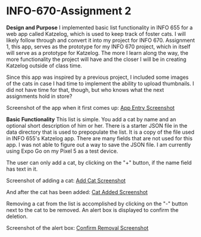 # INFO-670-Assignment 2

**Design and Purpose**
I implemented basic list functionality in INFO 655 for a web app called Katzelog, which is used to keep track of foster cats. I will likely follow through and convert it into my project for INFO 670. Assignment 1, this app,  serves as the prototype for my INFO 670 project, which in itself will serve as a prototype for Katzelog. The more I learn along the way, the more functionality the project will have and the closer I will be in creating Katzelog outside of class time.

Since this app was inspired by a previous project, I included some images of the cats in case I had time to implement the ability to upload thumbnails. I did not have time for that, though, but who knows what the next assignments hold in store?

Screenshot of the app when it first comes up:
[App Entry Screenshot](./Assignment2/data/images/Kitteh-List-Entry.png)

**Basic Functionality**
This list is simple. You add a cat by name and an optional short description of him or her. There is a starter JSON file in the data directory that is used to prepopulate the list. It is a copy of the file used in INFO 655's Katzelog app. There are many fields that are not used for this app. I was not able to figure out a way to save the JSON file. I am currently using Expo Go on my Pixel 5 as a test device.

The user can only add a cat, by clicking on the "+" button, if the name field has text in it.

Screenshot of adding a cat:
[Add Cat Screenshot](./Assignment2/data/images/Kitteh-Add-Cat.png)

And after the cat has been added:
[Cat Added Screenshot](./Assignment2/data/images/Kitteh-Cat-Added.png)

Removing a cat from the list is accomplished by clicking on the "-" button next to the cat to be removed. An alert box is displayed to confirm the deletion.

Screenshot of the alert box:
[Confirm Removal Screenshot](./Assignment2/data/images/Kitteh-Confirm-Removal.png)
